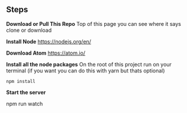**Steps**
---------

**Download or Pull This Repo**
	Top of this page you can see where it says clone or download

 **Install Node**
	https://nodejs.org/en/

**Download Atom**
	https://atom.io/

 **Install all the node packages**
On the root of this project run on your terminal (if you want you can do this with yarn but thats optional)

    npm install


**Start the server**

  npm run watch
